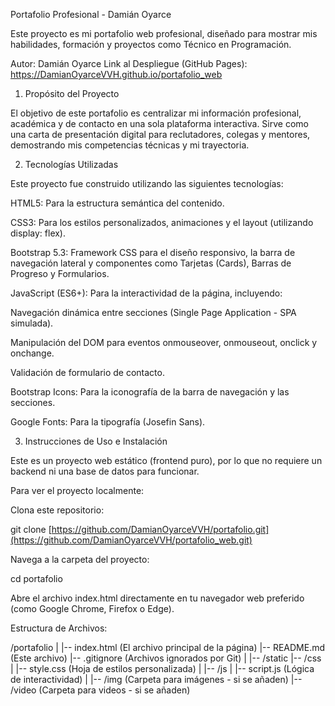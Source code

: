 Portafolio Profesional - Damián Oyarce

Este proyecto es mi portafolio web profesional, diseñado para mostrar mis habilidades, formación y proyectos como Técnico en Programación.

Autor: Damián Oyarce
Link al Despliegue (GitHub Pages): https://DamianOyarceVVH.github.io/portafolio_web

1. Propósito del Proyecto

El objetivo de este portafolio es centralizar mi información profesional, académica y de contacto en una sola plataforma interactiva. Sirve como una carta de presentación digital para reclutadores, colegas y mentores, demostrando mis competencias técnicas y mi trayectoria.

2. Tecnologías Utilizadas

Este proyecto fue construido utilizando las siguientes tecnologías:

HTML5: Para la estructura semántica del contenido.

CSS3: Para los estilos personalizados, animaciones y el layout (utilizando display: flex).

Bootstrap 5.3: Framework CSS para el diseño responsivo, la barra de navegación lateral y componentes como Tarjetas (Cards), Barras de Progreso y Formularios.

JavaScript (ES6+): Para la interactividad de la página, incluyendo:

Navegación dinámica entre secciones (Single Page Application - SPA simulada).

Manipulación del DOM para eventos onmouseover, onmouseout, onclick y onchange.

Validación de formulario de contacto.

Bootstrap Icons: Para la iconografía de la barra de navegación y las secciones.

Google Fonts: Para la tipografía (Josefin Sans).

3. Instrucciones de Uso e Instalación

Este es un proyecto web estático (frontend puro), por lo que no requiere un backend ni una base de datos para funcionar.

Para ver el proyecto localmente:

Clona este repositorio:

git clone [https://github.com/DamianOyarceVVH/portafolio.git](https://github.com/DamianOyarceVVH/portafolio_web.git)


Navega a la carpeta del proyecto:

cd portafolio


Abre el archivo index.html directamente en tu navegador web preferido (como Google Chrome, Firefox o Edge).

Estructura de Archivos:

/portafolio
|
|-- index.html          (El archivo principal de la página)
|-- README.md           (Este archivo)
|-- .gitignore          (Archivos ignorados por Git)
|
|-- /static
    |-- /css
    |   |-- style.css   (Hoja de estilos personalizada)
    |
    |-- /js
    |   |-- script.js   (Lógica de interactividad)
    |
    |-- /img            (Carpeta para imágenes - si se añaden)
    |-- /video          (Carpeta para videos - si se añaden)
